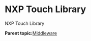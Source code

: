# NXP Touch Library

NXP Touch Library

**Parent topic:**[Middleware](../topics/applicable_for_productrt1050_or_productrt1010_or_p.md)

